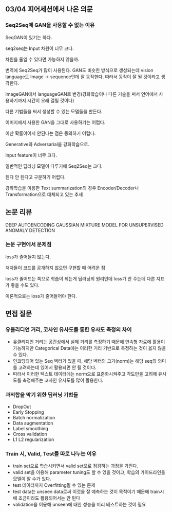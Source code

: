 ## 03/04 피어세션에서 나온 의문
### Seq2Seq에 GAN을 사용할 수 없는 이유
SeqGAN이 있기는 하다.

seq2seq는 Input 차원이 너무 크다.

차원을 줄일 수 있다면 가능하지 않을까.

번역에 Seq2Seq가 많이 사용된다. GAN도 비슷한 방식으로 생성되는데 vision language도 Image -> sequence인데 잘 동작한다. 따라서 동작이 잘 될 것이라고 생각한다.

ImageGAN에서 languageGAN로 변경(강화학습이나 다른 기술을 써서 언어에서 사용하기까지 시간이 오래 걸릴 것이다)

다른 기법들을 써서 생성할 수 있는 모델들을 만든다.

이미지에서 사용한 GAN을 그대로 사용하기는 어렵다.

이산 확률이어서 안된다는 점은 동의하기 어렵다.

Generative와 Adversarial을 강화학습으로.

Input feature이 너무 크다.

일반적인 딥러닝 모델이 다루기에 Seq2Seq는 크다.

된다 안 된다고 구분하기 어렵다.

강화학습을 이용한 Text summarization의 경우 Encoder/Decoder나 Transformation으로 대체되고 있는 추세

## 논문 리뷰
DEEP AUTOENCODING GAUSSIAN MIXTURE MODEL FOR UNSUPERVISED ANOMALY DETECTION
### 논문 구현에서 문제점
loss가 줄어들지 않는다.

저자들이 코드를 공개하지 않으면 구현할 때 어려운 점

loss가 줄어드는 쪽으로 학습이 되는게 딥러닝의 원리인데 loss가 안 주는데 다른 지표가 좋을 수도 있다.

이론적으로는 loss가 줄어들어야 한다.

## 면접 질문
### 유클리디언 거리, 코사인 유사도를 통한 유사도 측정의 차이
- 유클리디언 거리는 공간상에서 실제 거리를 측정하기 때문에 연속형 자료에 활용이 가능하지만 Categorical Data에는 이러한 거리 기반으로 측정하는 것이 옳지 않을 수 있다.
- 인코딩되어 있는 Seq 벡터가 있을 때, 해당 벡터의 크기(norm)는 해당 seq의 의미를 고려하는데 있어서 활용되면 안 될 것이다.
- 따라서 이러한 텍스트 데이터에는 norm으로 표준화시켜주고 각도만을 고려해 유사도를 측정해주는 코사인 유사도를 많이 활용한다.

### 과적합을 막기 위한 딥러닝 기법들
- DropOut
- Early Stopping
- Batch normalization
- Data augmentation
- Label smoothing
- Cross validation
- L1 L2 regularization

### Train 시, Valid, Test를 따로 나누는 이유
- train set으로 학습시키면서 valid set으로 점검하는 과정을 가진다.
- valid set을 이용해 parameter tuning도 할 수 있을 것이고, 학습의 가이드라인을 모델이 알 수가 있다.
- test 데이터까지 Overfitting될 수 있는 문제
- test data는 unseen data로써 이것을 잘 예측하는 것이 목적이기 때문에 train시에 조금이라도 활용되어서는 안 된다
- validation을 이용해 unseen에 대한 성능을 미리 테스트하는 것이 필요
